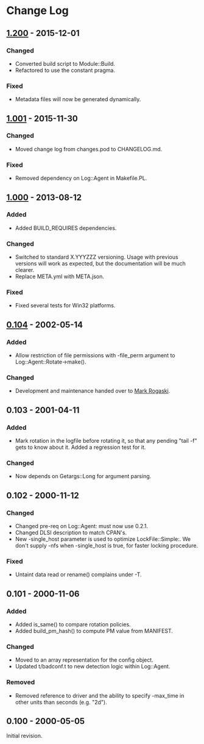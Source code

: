 # Change Log

## [1.200] - 2015-12-01
### Changed
- Converted build script to Module::Build.
- Refactored to use the constant pragma.

### Fixed
- Metadata files will now be generated dynamically.

## [1.001] - 2015-11-30
### Changed
- Moved change log from changes.pod to CHANGELOG.md.

### Fixed
- Removed dependency on Log::Agent in Makefile.PL.

## [1.000]  - 2013-08-12
### Added
- Added BUILD_REQUIRES dependencies.

### Changed
- Switched to standard X.YYYZZZ versioning. Usage with previous versions will work as expected, but the documentation will be much clearer.
- Replace META.yml with META.json.

### Fixed
- Fixed several tests for Win32 platforms.

## [0.104] - 2002-05-14
### Added
- Allow restriction of file permissions with -file_perm argument to Log::Agent::Rotate->make().

### Changed
- Development and maintenance handed over to [Mark Rogaski](mailto:mrogaski@cpan.org).

## 0.103 - 2001-04-11
### Added
- Mark rotation in the logfile before rotating it, so that any pending "tail -f" gets to know about it. Added a regression test for it.

### Changed
- Now depends on Getargs::Long for argument parsing.

## 0.102 - 2000-11-12
### Changed
- Changed pre-req on Log::Agent: must now use 0.2.1.
- Changed DLSI description to match CPAN's.
- New -single\_host parameter is used to optimize LockFile::Simple:. We don't supply -nfs when -single_host is true, for faster locking procedure.

### Fixed
- Untaint data read or rename() complains under -T.

## 0.101 - 2000-11-06
### Added
- Added is_same() to compare rotation policies.
- Added build_pm_hash() to compute PM value from MANIFEST.

### Changed
- Moved to an array representation for the config object.
- Updated t/badconf.t to new detection logic within Log::Agent.

### Removed
- Removed reference to driver and the ability to specify -max_time in other units than seconds (e.g. "2d").

## 0.100 - 2000-05-05
Initial revision.

[1.200]: https://github.com/mrogaski/Log-Agent-Rotate/compare/v1.001...v1.200
[1.001]: https://github.com/mrogaski/Log-Agent-Rotate/compare/v1.000...v1.001
[1.000]: https://github.com/mrogaski/Log-Agent-Rotate/compare/rel0_1_4...v1.000
[0.104]: https://github.com/mrogaski/Log-Agent-Rotate/compare/rel0_1_3...rel0_1_4
